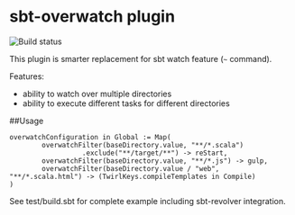 # sbt-overwatch plugin
![Build status](https://travis-ci.org/scf37/sbt-overwatch.svg?branch=master)

This plugin is smarter replacement for sbt watch feature (`~` command). 

Features:
- ability to watch over multiple directories
- ability to execute different tasks for different directories


##Usage

```
overwatchConfiguration in Global := Map(
        overwatchFilter(baseDirectory.value, "**/*.scala")
                  .exclude("**/target/**") -> reStart,
        overwatchFilter(baseDirectory.value, "**/*.js") -> gulp,
        overwatchFilter(baseDirectory.value / "web", "**/*.scala.html") -> (TwirlKeys.compileTemplates in Compile)
)

```

See test/build.sbt for complete example including sbt-revolver integration.

